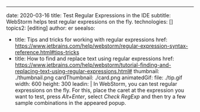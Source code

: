 ---
date: 2020-03-16
title: Test Regular Expressions in the IDE
subtitle: WebStorm helps test regular expressions on the fly.
technologies: []
topics2: [editing]
author: er
seealso:
- title: Tips and tricks for working with regular expressions
  href: https://www.jetbrains.com/help/webstorm/regular-expression-syntax-reference.html#tips-tricks
- title: How to find and replace text using regular expressions
  href: https://www.jetbrains.com/help/webstorm/tutorial-finding-and-replacing-text-using-regular-expressions.html#
thumbnail: ./thumbnail.png
cardThumbnail: ./card.png
animatedGif:
  file: ./tip.gif
  width: 600
  height: 300
leadin: |
  In WebStorm, you can test regular expressions on the fly. For this, 
  place the caret at the expression you want to test, press *Alt+Enter*, 
  select *Check RegExp* and then try a few sample combinations in the 
  appeared popup. 
